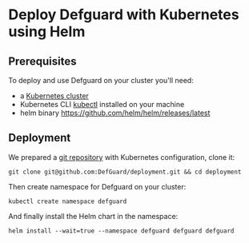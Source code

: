 # Deploy Defguard with Kubernetes using Helm

## Prerequisites

To deploy and use Defguard on your cluster you'll need:

* a [Kubernetes cluster](https://kubernetes.io/docs/setup/)
* Kubernetes CLI [kubectl](https://kubernetes.io/docs/reference/kubectl/) installed on your machine
* helm binary https://github.com/helm/helm/releases/latest

## Deployment

We prepared a [git repository](https://github.com/DefGuard/deployment) with Kubernetes configuration, clone it:

```
git clone git@github.com:DefGuard/deployment.git && cd deployment
```

Then create namespace for Defguard on your cluster:

```
kubectl create namespace defguard
```

And finally install the Helm chart in the namespace:

```
helm install --wait=true --namespace defguard defguard defguard
```
